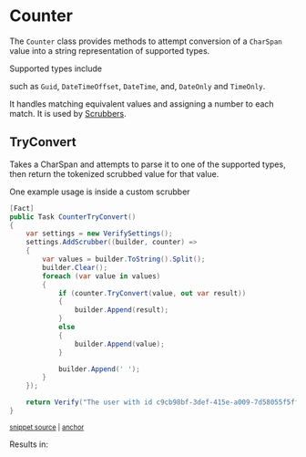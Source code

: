 <!--
GENERATED FILE - DO NOT EDIT
This file was generated by [MarkdownSnippets](https://github.com/SimonCropp/MarkdownSnippets).
Source File: /docs/mdsource/counter.source.md
To change this file edit the source file and then run MarkdownSnippets.
-->

# Counter

The `Counter` class provides methods to attempt conversion of a `CharSpan` value into a string representation of supported types.

Supported types include 

 such as `Guid`, `DateTimeOffset`, `DateTime`, and, `DateOnly` and `TimeOnly`.

It handles matching equivalent values and assigning a number to each match. It is used by [Scrubbers](/docs/scrubbers.md).


## TryConvert

Takes a CharSpan and attempts to parse it to one of the supported types, then return the tokenized scrubbed value for that value. 

One example usage is inside a custom scrubber

<!-- snippet: CounterTryConvert -->
<a id='snippet-CounterTryConvert'></a>
```cs
[Fact]
public Task CounterTryConvert()
{
    var settings = new VerifySettings();
    settings.AddScrubber((builder, counter) =>
    {
        var values = builder.ToString().Split();
        builder.Clear();
        foreach (var value in values)
        {
            if (counter.TryConvert(value, out var result))
            {
                builder.Append(result);
            }
            else
            {
                builder.Append(value);
            }

            builder.Append(' ');
        }
    });

    return Verify("The user with id c9cb98bf-3def-415e-a009-7d58055f5ffc was created on 2022-10-12", settings);
}
```
<sup><a href='/src/Verify.Tests/Serialization/CounterTests.cs#L4-L32' title='Snippet source file'>snippet source</a> | <a href='#snippet-CounterTryConvert' title='Start of snippet'>anchor</a></sup>
<!-- endSnippet -->

Results in:

